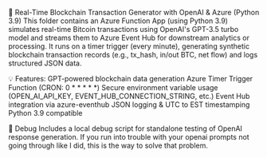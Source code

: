 🔁 Real-Time Blockchain Transaction Generator with OpenAI & Azure (Python 3.9)
This folder contains an Azure Function App (using Python 3.9) simulates real-time Bitcoin transactions using OpenAI's GPT-3.5 turbo model and streams them to Azure Event Hub for downstream analytics or processing. It runs on a timer trigger (every minute), generating synthetic blockchain transaction records (e.g., tx_hash, in/out BTC, net flow) and logs structured JSON data. 

💡 Features:
GPT-powered blockchain data generation
Azure Timer Trigger Function (CRON: 0 * * * * *)
Secure environment variable usage (OPEN_AI_API_KEY, EVENT_HUB_CONNECTION_STRING, etc.)
Event Hub integration via azure-eventhub
JSON logging & UTC to EST timestamping
Python 3.9 compatible


🔁 Debug
Includes a local debug script for standalone testing of OpenAI response generation. If you run into trouble with your openai prompts not going through like I did, this is the way to solve that problem.
